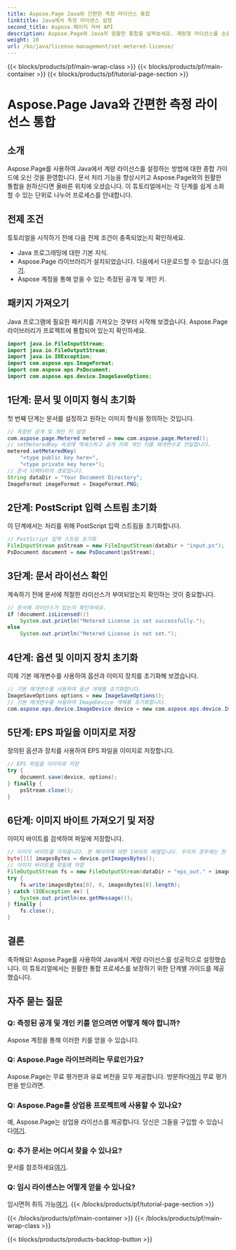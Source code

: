```yaml
---
title: Aspose.Page Java와 간편한 측정 라이선스 통합
linktitle: Java에서 측정 라이센스 설정
second_title: Aspose.페이지 자바 API
description: Aspose.Page와 Java의 원활한 통합을 살펴보세요. 계량형 라이선스를 손쉽게 설정하고 문서 처리 기능을 향상하세요.
weight: 10
url: /ko/java/license-management/set-metered-license/
---
```


{{< blocks/products/pf/main-wrap-class >}}
{{< blocks/products/pf/main-container >}}
{{< blocks/products/pf/tutorial-page-section >}}

# Aspose.Page Java와 간편한 측정 라이선스 통합

## 소개
Aspose.Page를 사용하여 Java에서 계량 라이선스를 설정하는 방법에 대한 종합 가이드에 오신 것을 환영합니다. 문서 처리 기능을 향상시키고 Aspose.Page와의 원활한 통합을 원하신다면 올바른 위치에 오셨습니다. 이 튜토리얼에서는 각 단계를 쉽게 소화할 수 있는 단위로 나누어 프로세스를 안내합니다.
## 전제 조건
튜토리얼을 시작하기 전에 다음 전제 조건이 충족되었는지 확인하세요.
- Java 프로그래밍에 대한 기본 지식.
-  Aspose.Page 라이브러리가 설치되었습니다. 다음에서 다운로드할 수 있습니다.[여기](https://releases.aspose.com/page/java/).
- Aspose 계정을 통해 얻을 수 있는 측정된 공개 및 개인 키.
## 패키지 가져오기
Java 프로그램에 필요한 패키지를 가져오는 것부터 시작해 보겠습니다. Aspose.Page 라이브러리가 프로젝트에 통합되어 있는지 확인하세요.
```java
import java.io.FileInputStream;
import java.io.FileOutputStream;
import java.io.IOException;
import com.aspose.eps.ImageFormat;
import com.aspose.eps.PsDocument;
import com.aspose.eps.device.ImageSaveOptions;

```
## 1단계: 문서 및 이미지 형식 초기화
첫 번째 단계는 문서를 설정하고 원하는 이미지 형식을 정의하는 것입니다.
```java
// 측정된 공개 및 개인 키 설정
com.aspose.page.Metered metered = new com.aspose.page.Metered();
// setMeteredKey 속성에 액세스하고 공개 키와 개인 키를 매개변수로 전달합니다.
metered.setMeteredKey(
    "<type public key here>",
    "<type private key here>");
// 문서 디렉터리의 경로입니다.
String dataDir = "Your Document Directory";
ImageFormat imageFormat = ImageFormat.PNG;
```
## 2단계: PostScript 입력 스트림 초기화
이 단계에서는 처리를 위해 PostScript 입력 스트림을 초기화합니다.
```java
// PostScript 입력 스트림 초기화
FileInputStream psStream = new FileInputStream(dataDir + "input.ps");
PsDocument document = new PsDocument(psStream);
```
## 3단계: 문서 라이선스 확인
계속하기 전에 문서에 적절한 라이선스가 부여되었는지 확인하는 것이 중요합니다.
```java
// 문서에 라이선스가 있는지 확인하세요.
if (document.isLicensed())
    System.out.println("Metered License is set successfully.");
else
    System.out.println("Metered License is not set.");
```
## 4단계: 옵션 및 이미지 장치 초기화
이제 기본 매개변수를 사용하여 옵션과 이미지 장치를 초기화해 보겠습니다.
```java
// 기본 매개변수를 사용하여 옵션 개체를 초기화합니다.
ImageSaveOptions options = new ImageSaveOptions();
// 기본 매개변수를 사용하여 ImageDevice 객체를 초기화합니다.
com.aspose.eps.device.ImageDevice device = new com.aspose.eps.device.ImageDevice();
```
## 5단계: EPS 파일을 이미지로 저장
정의된 옵션과 장치를 사용하여 EPS 파일을 이미지로 저장합니다.
```java
// EPS 파일을 이미지로 저장
try {
    document.save(device, options);
} finally {
    psStream.close();
}
```
## 6단계: 이미지 바이트 가져오기 및 저장
이미지 바이트를 검색하여 파일에 저장합니다.
```java
// 이미지 바이트를 가져옵니다. 한 페이지에 대한 1바이트 배열입니다. 우리의 경우에는 한 페이지가 있습니다.
byte[][] imagesBytes = device.getImagesBytes();
// 이미지 바이트를 파일에 저장
FileOutputStream fs = new FileOutputStream(dataDir + "eps_out." + imageFormat.toString().toLowerCase());
try {
    fs.write(imagesBytes[0], 0, imagesBytes[0].length);
} catch (IOException ex) {
    System.out.println(ex.getMessage());
} finally {
    fs.close();
}
```
## 결론
축하해요! Aspose.Page를 사용하여 Java에서 계량 라이선스를 성공적으로 설정했습니다. 이 튜토리얼에서는 원활한 통합 프로세스를 보장하기 위한 단계별 가이드를 제공했습니다.
## 자주 묻는 질문
### Q: 측정된 공개 및 개인 키를 얻으려면 어떻게 해야 합니까?
Aspose 계정을 통해 이러한 키를 얻을 수 있습니다.
### Q: Aspose.Page 라이브러리는 무료인가요?
 Aspose.Page는 무료 평가판과 유료 버전을 모두 제공합니다. 방문하다[여기](https://releases.aspose.com/) 무료 평가판을 받으려면.
### Q: Aspose.Page를 상업용 프로젝트에 사용할 수 있나요?
 예, Aspose.Page는 상업용 라이선스를 제공합니다. 당신은 그들을 구입할 수 있습니다[여기](https://purchase.aspose.com/buy).
### Q: 추가 문서는 어디서 찾을 수 있나요?
 문서를 참조하세요[여기](https://reference.aspose.com/page/java/).
### Q: 임시 라이센스는 어떻게 얻을 수 있나요?
 임시면허 취득 가능[여기](https://purchase.aspose.com/temporary-license/).
{{< /blocks/products/pf/tutorial-page-section >}}

{{< /blocks/products/pf/main-container >}}
{{< /blocks/products/pf/main-wrap-class >}}

{{< blocks/products/products-backtop-button >}}
